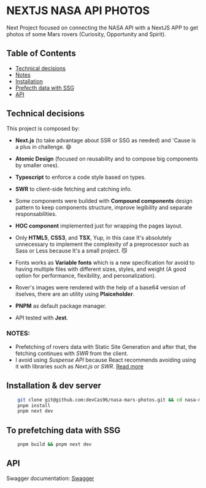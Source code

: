 # NEXTJS NASA API PHOTOS

Next Project focused on connecting the NASA API with a NextJS APP to get photos of some Mars rovers (Curiosity, Opportunity and Spirit).

## Table of Contents

- [Technical decisions](#decisions)
- [Notes](#notes)
- [Installation](#installation--dev-server)
- [Prefecth data with SSG](#to-prefetching-data-with-ssg)
- [API](#api)

## Technical decisions

This project is composed by:

- **Next.js** (to take advantage about SSR or SSG as needed) and 'Cause is a plus in challenge. 😄

- **Atomic Design** (focused on reusability and to compose big components by smaller ones).

- **Typescript** to enforce a code style based on types.

- **SWR** to client-side fetching and catching info.

- Some components were builded with **Compound components** design pattern to keep components structure, improve legibility and separate responsabilities.

- **HOC component** implemented just for wrapping the pages layout.

- Only **HTML5**, **CSS3**, and **TSX**, Yup, in this case It's absolutely unnecessary to implement the complexity of a preprocessor such as Sass or Less because It's a small project. 😼

- Fonts works as **Variable fonts** which is a new specification for avoid to having multiple files with different sizes, styles, and weight (A good option for performance, flexibility, and personalization).

- Rover's images were rendered with the help of a base64 version of itselves, there are an utility using **Plaiceholder**.

- **PNPM** as default package manager.

- API tested with **Jest**.

### NOTES: 
- Prefetching of rovers data with Static Site Generation and after that, the fetching continues with *SWR* from the client.
- I avoid using *Suspense API* because React recommends avoiding using it with libraries such as *Next.js* or *SWR*. [ Read more ](https://react.dev/blog/2022/03/29/react-v18#suspense-in-data-frameworks)


## Installation & dev server

```bash
    git clone git@github.com:devCas96/nasa-mars-photos.git && cd nasa-mars-photos
    pnpm install
    pnpm next dev
```
## To prefetching data with SSG

```bash
    pnpm build && pnpm next dev
```

## API

Swagger documentation: [ Swagger ](https://app.swaggerhub.com/apis/SEBASCAS96/api/1.0.0)
